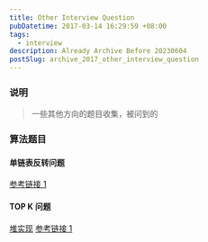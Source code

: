 ```yaml
---
title: Other Interview Question
pubDatetime: 2017-03-14 16:29:59 +08:00
tags:
  - interview
description: Already Archive Before 20230604
postSlug: archive_2017_other_interview_question
---
```


### 说明

> 一些其他方向的题目收集，被问到的

<!--more-->

### 算法题目

#### 单链表反转问题

[参考链接 1](http://ceeji.net/blog/reserve-linked-list-cpp/)

#### TOP K 问题

[堆实现](http://www.cnblogs.com/xudong-bupt/archive/2013/03/20/2971262.html)
[参考链接 1](http://www.cnblogs.com/ccdev/archive/2012/09/12/2682246.html)
